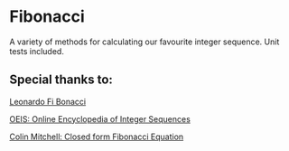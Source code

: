 # Fibonacci

A variety of methods for calculating our favourite integer sequence. Unit tests included.

## Special thanks to:

[Leonardo Fi Bonacci](http://www.maths.surrey.ac.uk/hosted-sites/R.Knott/Fibonacci/fibBio.html)

[OEIS: Online Encyclopedia of Integer Sequences](https://oeis.org/search?q=fibonacci)

[Colin Mitchell: Closed form Fibonacci Equation](http://gozips.uakron.edu/~crm23/fibonacci/fibonacci.htm)
                  
                  
